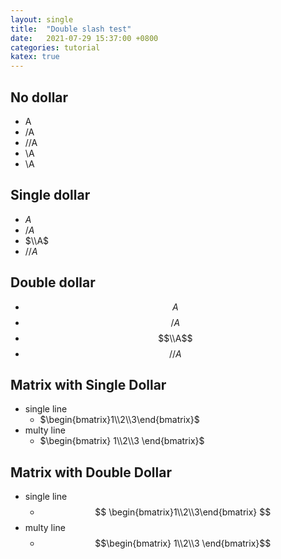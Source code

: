 ```yaml
---
layout: single
title:  "Double slash test"
date:   2021-07-29 15:37:00 +0800
categories: tutorial
katex: true
---
```



## No dollar

- A
- /A
- //A
- \A
- \\A

## Single dollar

- $A$
- $/A$
- $\\A$
- $//A$

## Double dollar

- $$A$$
- $$/A$$
- $$\\A$$
- $$//A$$

## Matrix with Single Dollar

- single line
  - $\begin{bmatrix}1\\2\\3\end{bmatrix}$
- multy line
  - $\begin{bmatrix}
        1\\2\\3
        \end{bmatrix}$

## Matrix with Double Dollar

- single line
  - $$
    \begin{bmatrix}1\\2\\3\end{bmatrix}
    $$
- multy line
  - $$\begin{bmatrix}
        1\\2\\3
        \end{bmatrix}$$